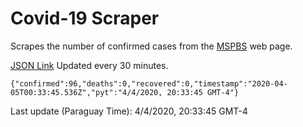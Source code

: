 # Covid-19 Scraper

Scrapes the number of confirmed cases from the [MSPBS](https://www.mspbs.gov.py/covid-19.php) web page.

[JSON Link](https://jmayalag.github.io/covid19-scrape/cases.json)
Updated every 30 minutes.
```
{"confirmed":96,"deaths":0,"recovered":0,"timestamp":"2020-04-05T00:33:45.536Z","pyt":"4/4/2020, 20:33:45 GMT-4"}
```
Last update (Paraguay Time): 4/4/2020, 20:33:45 GMT-4